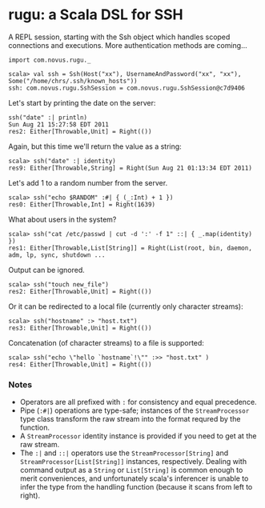 # rugu: a Scala DSL for SSH

A REPL session, starting with the Ssh object which handles scoped connections
and executions. More authentication methods are coming...

    import com.novus.rugu._
    
    scala> val ssh = Ssh(Host("xx"), UsernameAndPassword("xx", "xx"), Some("/home/chrs/.ssh/known_hosts"))
    ssh: com.novus.rugu.SshSession = com.novus.rugu.SshSession@c7d9406
    
Let's start by printing the date on the server:
    
    ssh("date" :| println)
    Sun Aug 21 15:27:58 EDT 2011
    res2: Either[Throwable,Unit] = Right(())

Again, but this time we'll return the value as a string:
    
    scala> ssh("date" :| identity)
    res9: Either[Throwable,String] = Right(Sun Aug 21 01:13:34 EDT 2011)
    
Let's add 1 to a random number from the server.
    
    scala> ssh("echo $RANDOM" :#| { (_:Int) + 1 })
    res0: Either[Throwable,Int] = Right(1639)
    
What about users in the system?

    scala> ssh("cat /etc/passwd | cut -d ':' -f 1" ::| { _.map(identity) })
    res1: Either[Throwable,List[String]] = Right(List(root, bin, daemon, adm, lp, sync, shutdown ...
    
Output can be ignored.

    scala> ssh("touch new_file")                                                         
    res2: Either[Throwable,Unit] = Right(())
    
Or it can be redirected to a local file (currently only character streams):

    scala> ssh("hostname" :> "host.txt")
    res3: Either[Throwable,Unit] = Right(())
    
Concatenation (of character streams) to a file is supported:
    
    scala> ssh("echo \"hello `hostname`!\"" :>> "host.txt" )      
    res4: Either[Throwable,Unit] = Right(())
    
### Notes

* Operators are all prefixed with `:` for consistency and equal precedence.
* Pipe (`:#|`) operations are type-safe; instances of the `StreamProcessor`
  type class transform the raw stream into the format requred by the function.
* A `StreamProcessor` identity instance is provided if you need to get at the
  raw stream.
* The `:|` and `::|` operators use the `StreamProcessor[String]` and `StreamProcessor[List[String]]`
  instances, respectively. Dealing with command output as a `String` or `List[String]` is
  common enough to merit conveniences, and unfortunately scala's inferencer is
  unable to infer the type from the handling function (because it scans from left to right).
  
